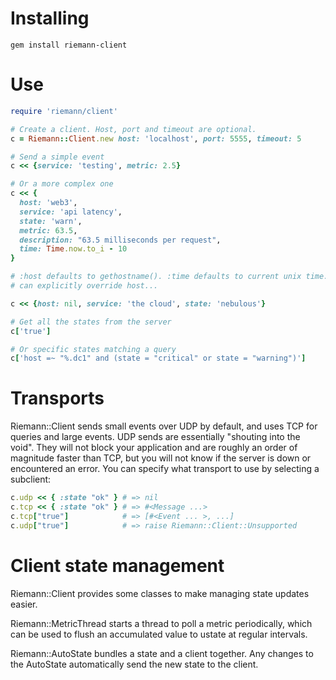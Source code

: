 Installing
==========

    gem install riemann-client

Use
===

``` ruby
require 'riemann/client'

# Create a client. Host, port and timeout are optional.
c = Riemann::Client.new host: 'localhost', port: 5555, timeout: 5

# Send a simple event
c << {service: 'testing', metric: 2.5}

# Or a more complex one
c << {
  host: 'web3',
  service: 'api latency',
  state: 'warn',
  metric: 63.5,
  description: "63.5 milliseconds per request",
  time: Time.now.to_i - 10
}

# :host defaults to gethostname(). :time defaults to current unix time. You
# can explicitly override host...

c << {host: nil, service: 'the cloud', state: 'nebulous'}

# Get all the states from the server
c['true']

# Or specific states matching a query
c['host =~ "%.dc1" and (state = "critical" or state = "warning")']

```

Transports
==========

Riemann::Client sends small events over UDP by default, and uses TCP for
queries and large events. UDP sends are essentially "shouting into the void".
They will not block your application and are roughly an order of magnitude
faster than TCP, but you will not know if the server is down or encountered an
error. You can specify what transport to use by selecting a subclient:

``` ruby
c.udp << { :state "ok" } # => nil
c.tcp << { :state "ok" } # => #<Message ...>
c.tcp["true"]            # => [#<Event ... >, ...]
c.udp["true"]            # => raise Riemann::Client::Unsupported
```

Client state management
=======================

Riemann::Client provides some classes to make managing state updates easier.

Riemann::MetricThread starts a thread to poll a metric periodically, which can
be used to flush an accumulated value to ustate at regular intervals.

Riemann::AutoState bundles a state and a client together. Any changes to the
AutoState automatically send the new state to the client.
